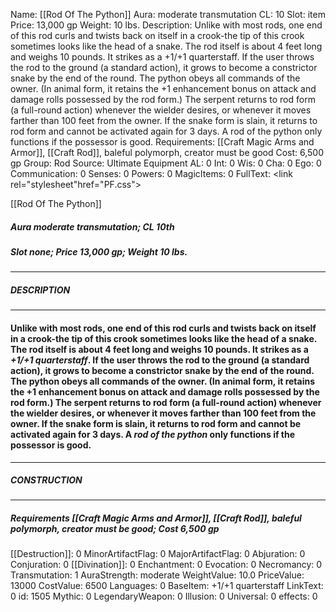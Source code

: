 Name: [[Rod Of The Python]]
Aura: moderate transmutation
CL: 10
Slot: item
Price: 13,000 gp
Weight: 10 lbs.
Description: Unlike with most rods, one end of this rod curls and twists back on itself in a crook-the tip of this crook sometimes looks like the head of a snake. The rod itself is about 4 feet long and weighs 10 pounds. It strikes as a +1/+1 quarterstaff. If the user throws the rod to the ground (a standard action), it grows to become a constrictor snake by the end of the round. The python obeys all commands of the owner. (In animal form, it retains the +1 enhancement bonus on attack and damage rolls possessed by the rod form.) The serpent returns to rod form (a full-round action) whenever the wielder desires, or whenever it moves farther than 100 feet from the owner. If the snake form is slain, it returns to rod form and cannot be activated again for 3 days. A rod of the python only functions if the possessor is good.
Requirements: [[Craft Magic Arms and Armor]], [[Craft Rod]], baleful polymorph, creator must be good
Cost: 6,500 gp
Group: Rod
Source: Ultimate Equipment
AL: 0
Int: 0
Wis: 0
Cha: 0
Ego: 0
Communication: 0
Senses: 0
Powers: 0
MagicItems: 0
FullText: <link rel="stylesheet"href="PF.css"><div class="heading"><p class="alignleft">[[Rod Of The Python]]</p><div style="clear: both;"></div></div><div><h5><b>Aura </b>moderate transmutation; <b>CL </b>10th</h5><h5><b>Slot </b>none; <b>Price </b>13,000 gp; <b>Weight </b>10 lbs.</h5></div><hr/><div><h5><b>DESCRIPTION</b></h5></div><hr/><div><h4><p>Unlike with most rods, one end of this rod curls and twists back on itself in a crook-the tip of this crook sometimes looks like the head of a snake. The rod itself is about 4 feet long and weighs 10 pounds. It strikes as a <i>+1/+1 quarterstaff</i>. If the user throws the rod to the ground (a standard action), it grows to become a constrictor snake by the end of the round. The python obeys all commands of the owner. (In animal form, it retains the +1 enhancement bonus on attack and damage rolls possessed by the rod form.) The serpent returns to rod form (a full-round action) whenever the wielder desires, or whenever it moves farther than 100 feet from the owner. If the snake form is slain, it returns to rod form and cannot be activated again for 3 days. A <i>rod of the python</i> only functions if the possessor is good.</p></h4></div><hr/><div><h5><b>CONSTRUCTION</b></h5></div><hr/><div><h5><b>Requirements </b>[[Craft Magic Arms and Armor]], [[Craft Rod]], <i>baleful polymorph</i>, creator must be good; <b>Cost </b>6,500 gp</h5></div>
[[Destruction]]: 0
MinorArtifactFlag: 0
MajorArtifactFlag: 0
Abjuration: 0
Conjuration: 0
[[Divination]]: 0
Enchantment: 0
Evocation: 0
Necromancy: 0
Transmutation: 1
AuraStrength: moderate
WeightValue: 10.0
PriceValue: 13000
CostValue: 6500
Languages: 0
BaseItem: +1/+1 quarterstaff
LinkText: 0
id: 1505
Mythic: 0
LegendaryWeapon: 0
Illusion: 0
Universal: 0
effects: 0
